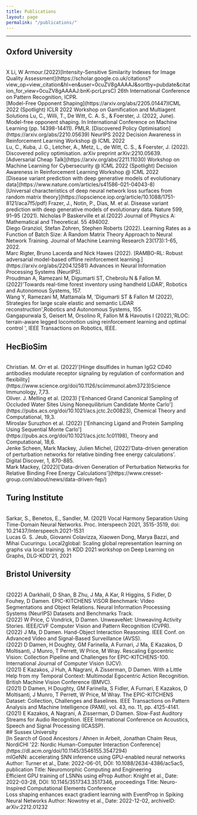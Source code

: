 ```yaml
---
title: Publications
layout: page
permalink: "/publications/"
---
```



------------

## Oxford University
<br>
X Li, W Armour.(2022)[Intensity-Sensitive Similarity Indexes for Image Quality Assessment](https://scholar.google.co.uk/citations?view_op=view_citation&hl=en&user=0cuZV8gAAAAJ&sortby=pubdate&citation_for_view=0cuZV8gAAAAJ:bnK-pcrLprsC) 26th International Conference on Pattern Recognition, ICPR.
<br>
[Model-Free Opponent Shaping](https://arxiv.org/abs/2205.01447)ICML 2022 (Spotlight) 
ICLR 2022 Workshop on Gamification and Multiagent Solutions  
Lu, C., Willi, T., De Witt, C. A. S., & Foerster, J. (2022, June). Model-free opponent shaping. In International Conference on Machine Learning (pp. 14398-14411). PMLR.  
[Discovered Policy Optimisation](https://arxiv.org/abs/2210.05639)
NeurIPS 2022 
Decision Awareness in Reinforcement Learning Workshop @ ICML 2022
<br>
Lu, C., Kuba, J. G., Letcher, A., Metz, L., de Witt, C. S., & Foerster, J. (2022). Discovered policy optimisation. arXiv preprint arXiv:2210.05639. 
<br>
[Adversarial Cheap Talk](https://arxiv.org/abs/2211.11030) Workshop on Machine Learning for Cybersecurity @ ICML 2022 (Spotlight) 
Decision Awareness in Reinforcement Learning Workshop @ ICML 2022
<br>
[Disease variant prediction with deep generative models of evolutionary data](https://www.nature.com/articles/s41586-021-04043-8)
<br>
[Universal characteristics of deep neural network loss surfaces from random matrix theory](https://iopscience.iop.org/article/10.1088/1751-8121/aca7f5/pdf) Frazer, J., Notin, P., Dias, M. et al. Disease variant prediction with deep generative models of evolutionary data. Nature 599, 91–95 (2021). 
Nicholas P Baskerville et al.(2022) Journal of Physics A: Mathematical and Theoretical. 55 494002. 
<br>
Diego Granziol, Stefan Zohren, Stephen Roberts (2022). Learning Rates as a Function of Batch Size: A Random Matrix Theory Approach to Neural Network Training. Journal of Machine Learning Research 23(173):1-65, 2022.
<br>
Marc Rigter, Bruno Lacerda and Nick Hawes (2022). [RAMBO-RL: Robust adversarial model-based offline reinforcement learning.](https://arxiv.org/abs/2204.12581) Advances in Neural Information Processing Systems (NeurIPS).
<br>
Proudman A, Ramezani M, Digumarti ST, Chebrolu N & Fallon M.(2022)'Towards real-time forest inventory using handheld LiDAR', Robotics and Autonomous Systems, 157.
<br>
Wang Y, Ramezani M, Mattamala M, 'Digumarti ST & Fallon M (2022), Strategies for large scale elastic and semantic LiDAR reconstruction',Robotics and Autonomous Systems, 155.
<br>
Gangapurwala S, Geisert M, Orsolino R, Fallon M & Havoutis I (2022),'RLOC: terrain-aware legged locomotion using reinforcement learning and optimal control ', IEEE Transactions on Robotics, IEEE.  

## HecBioSim
<br>
Christian. M. Orr et al. (2022)'[Hinge disulfides in human IgG2 CD40 antibodies modulate receptor signaling by regulation of conformation and flexibility](https://www.science.org/doi/10.1126/sciimmunol.abm3723)Science Immunology, 7,73.
<br>
Oliver. J. Melling et al. (2023) ['Enhanced Grand Canonical Sampling of Occluded Water Sites Using Nonequilibrium Candidate Monte Carlo'](https://pubs.acs.org/doi/10.1021/acs.jctc.2c00823), Chemical Theory and Computational, 19,3.
<br>
Miroslav Suruzhon et al. (2022) ['Enhancing Ligand and Protein Sampling Using Sequential Monte Carlo'](https://pubs.acs.org/doi/10.1021/acs.jctc.1c01198), Theory and Computational, 18,6. 
<br>
Jenke Scheen, Mark Mackey, Julien Michel, (2022)'Data-driven generation of perturbation networks for relative binding free energy calculations'. Digital Discover, 1, 870-885. 
<br>
Mark Mackey, (2022)['Data-driven Generation of Perturbation Networks for Relative Binding Free Energy Calculations'](https://www.cresset-group.com/about/news/data-driven-fep/)

## Turing Institute
<br>
Sarkar, S., Benetos, E., Sandler, M. (2021) Vocal Harmony Separation Using Time-Domain Neural Networks. Proc. Interspeech 2021, 3515-3519, doi: 10.21437/Interspeech.2021-1531 
<br>
Lucas G. S. Jeub, Giovanni Colavizza, Xiaowen Dong, Marya Bazzi, and Mihai Cucuringu. Local2global: Scaling global representation learning on graphs via local training. In KDD 2021 workshop on Deep Learning on Graphs, DLG-KDD'21, 2021
<br>

## Bristol University 
<br>
(2022) A Darkhalil, D Shan, B Zhu, J Ma, A Kar, R Higgins, S Fidler, D Fouhey, D Damen. EPIC-KITCHENS VISOR Benchmark: VIdeo Segmentations and Object Relations. Neural Information Processing Systems (NeurIPS) Datasets and Benchmarks Track.
<br>
(2022) W Price, C Vondrick, D Damen. UnweaveNet: Unweaving Activity Stories. IEEE/CVF Computer Vision and Pattern Recognition (CVPR).  
<br>
(2022) J Ma, D Damen. Hand-Object Interaction Reasoning. IEEE Conf. on Advanced Video and Signal-Based Surveillance (AVSS). 
<br>
(2022) D Damen, H Doughty, GM Farinella, A Furnari, J Ma, E Kazakos, D Moltisanti, J Munro, T Perrett, W Price, M Wray. Rescaling Egocentric Vision: Collection Pipeline and Challenges for EPIC-KITCHENS-100. International Journal of Computer Vision (IJCV). 
<br>
(2021) E Kazakos, J Huh, A Nagrani, A Zisserman, D Damen. With a Little Help from my Temporal Context: Multimodal Egocentric Action Recognition. British Machine Vision Conference (BMVC). 
<br>
(2021) D Damen, H Doughty, GM Farinella, S Fidler, A Furnari, E Kazakos, D Moltisanti, J Munro, T Perrett, W Price, M Wray. The EPIC-KITCHENS Dataset: Collection, Challenges and Baselines. IEEE Transactions on Pattern Analysis and Machine Intelligence (PAMI), vol. 43, no. 11, pp. 4125-4141. 
<br>
(2021) E Kazakos, A Nagrani, A Zisserman, D Damen. Slow-Fast Auditory Streams for Audio Recognition. IEEE International Conference on Acoustics, Speech and Signal Processing (ICASSP). 
<br>
## Sussex University 
<br>
[In Search of Good Ancestors / Ahnen in Arbeit, Jonathan Chaim Reus, NordiCHI '22: Nordic Human-Computer Interaction Conference](https://dl.acm.org/doi/10.1145/3546155.3547294) 
<br>
mlGeNN: accelerating SNN inference using GPU-enabled neural networks Author: Turner et al., Date: 2022-06-01, DOI: 10.1088/2634-4386/ac5ac5, publication Title: Neuromorphic Computing and Engineering 
<br>
Efficient GPU training of LSNNs using eProp Author: Knight et al., Date: 2022-03-28, DOI: 10.1145/3517343.3517346, proceedings Title: Neuro-Inspired Computational Elements Conference 
<br>
Loss shaping enhances exact gradient learning with EventProp in Spiking Neural Networks Author: Nowotny et al., Date: 2022-12-02, archiveID: arXiv:2212.01232 
<br>
